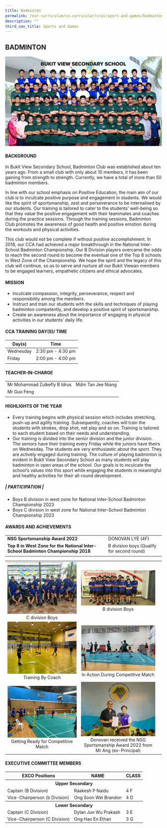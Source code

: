 ```yaml
---
title: Badminton
permalink: /our-curriculum/co-curricular/ccas/sport-and-games/badminton/
description: ""
third_nav_title: Sports and Games
---
```

## **BADMINTON**

<img src="/images/BADMINTON%20BOYS%20-%20Formal.jpg" style="widht:85%">

#### BACKGROUND

In Bukit View Secondary School, Badminton Club was established about ten years ago. From a small club with only about 10 members, it has been gaining from strength to strength. Currently, we have a total of more than 50 badminton members.

In line with our school emphasis on Positive Education, the main aim of our club is to inculcate positive purpose and engagement in students. We would like the spirit of sportsmanship, zest and perseverance to be internalised by our students. Our training is tailored to cater to the students’ well-being so that they value the positive engagement with their teammates and coaches during the practice sessions. Through the training sessions, Badminton Club promotes the awareness of good health and positive emotion during the workouts and physical activities.

This club would not be complete if without positive accomplishment. In 2018, our CCA had achieved a major breakthrough in the National Inter-School Badminton Championship. Our B Division players overcame the odds to reach the second round to become the eventual one of the Top 8 schools in West Zone of the Championship. We hope the spirit and the legacy of this club will continue, so as to serve and nurture all our Bukit Viewan members to be engaged learners, empathetic citizens and ethical advocates.


#### MISSION

*   Inculcate compassion, integrity, perseverance, respect and responsibility among the members.
*  Instruct and train our students with the skills and techniques of playing badminton competently, and develop a positive spirit of sportsmanship.
*   Create an awareness about the importance of engaging in physical activities in our students’ daily life.

#### CCA TRAINING DAY(S)/ TIME

| Day(s) | Time |
| --- | --- | 
| Wednesday | 2:30 pm - 4:30 pm |
| Friday | 2:00 pm - 4:00 pm |
| | |

#### TEACHER-IN-CHARGE

| | |
| --- | --- |
| Mr Mohammad Zulkefly B Idrus | Mdm Tan Jee Niang |
|Mr Guo Feng|
| | |

#### HIGHLIGHTS OF THE YEAR

*   Every training begins with physical session which includes stretching, push-up and agility training. Subsequently, coaches will train the students with strokes, drop shot, net play and so on. Training is tailored to each student based on their needs and understanding.
*   Our training is divided into the senior division and the junior division. The seniors have their training every Friday while the juniors have theirs on Wednesday. The students are very enthusiastic about the sport. They are actively engaged during training. The culture of playing badminton is evident in Bukit View Secondary School as many students will play badminton in open areas of the school. Our goals is to inculcate the school’s values into this sport while engaging the students in meaningful and healthy activities for their all-round development.

##### | **PARTICIPATION** |

*   Boys B division in west zone for National Inter-School Badminton Championship 2023
*   Boys C division in west zone for National Inter-School Badminton Championship 2023

#### AWARDS AND ACHIEVEMENTS

| | | 
| --- | --- |
| **NSG Sportsmanship Award 2022** | DONOVAN LYE (4F) |
| **Top 8 in West Zone for the National Inter-School Badminton Championship 2018** | B division boys (Qualify for second round) |
| | | 

<table>
	<tbody><tr>
		<td>
			<img src="/images/CCA%20Page/Sports%20&amp;%20Games/Badminton/c%20div%20badminton%20boys.jfif"> <br> <center> C division Boys </center>
		</td>
		<td> 
			<img src="/images/CCA%20Page/Sports%20&amp;%20Games/Badminton/b%20div%20badminton%20boys.jfif"> <br> <center> B division Boys</center>
		</td>
	</tr>
	<tr>
		<td>
			<img src="/images/Training%20By%20Coach.png"> <br> <center> Training By Coach  </center>
		</td>
		<td> 
			<img src="/images/In%20Action%20During%20Competitive.png"> <center> In Action During Competitive Match  </center>
		</td>
	</tr>
	<tr>
		<td> 
			<img src="/images/Getting%20Ready%20for%20Competitive%20Match.png"> <center> Getting Ready for Competitive Match </center>
		</td><td>
			<img src="/images/Donovan%20received%20the%20NSG%20Sportsmanship%20Award%202022%20from%20Mr%20Ang%20Our%20Principal.png"> <br> <center> Donovan received the NSG Sportsmanship Award 2022 from Mr Ang (ex-Principal) </center>
		</td>
		<td></td>
	</tr>
</tbody></table>

#### EXECUTIVE COMMITTEE MEMBERS 

<table>
	<tbody><tr>
		<th> EXCO Positions </th>
		<th> NAME </th>
		<th> CLASS </th>
	</tr>
	<tr>
		<th colspan="3">Upper Secondary</th>
	</tr>
	<tr>
		<td> Captain (B Division) </td>
		<td> Raakesh P Naidu</td>
		<td> 4 F </td>
	</tr>
	<tr>
		<td> Vice-Chairperson (b Division) </td>
		<td> Ong Soon Wei Brandon </td> 
		<td> 4 D </td>
	</tr>
	<tr>
		<th colspan="3"> Lower Secondary </th>
	</tr>
	<tr> 
		<td> Captain (C Division) </td>
		<td> Dylan Jun Wu Prakash </td>
		<td> 3 E </td>
	</tr>
	<tr>
		<td> Vice-Chairperson (C Division) </td>
		<td> Ong Hao En Ethan</td>
		<td> 3 G </td>
	</tr>
	<tr></tr>
</tbody></table>